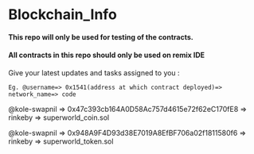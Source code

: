# Blockchain_Info
#### This repo will only be used for testing of the contracts.
#### All contracts in this repo should only be used on remix IDE

 
Give your latest updates and tasks assigned to you : 
```
Eg. @username=> 0x1541(address at which contract deployed)=> network_name=> code
```


@kole-swapnil => 0x47c393cb164A0D58Ac757d4615e72f62eC170fE8 => rinkeby => superworld_coin.sol

@kole-swapnil => 0x948A9F4D93d38E7019A8EfBF706a02f1811580f6 => rinkeby => superworld_token.sol